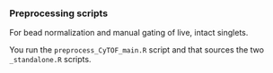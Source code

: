 ### Preprocessing scripts ###
For bead normalization and manual gating of live, intact singlets.

You run the `preprocess_CyTOF_main.R` script and that sources the two `_standalone.R` scripts.
